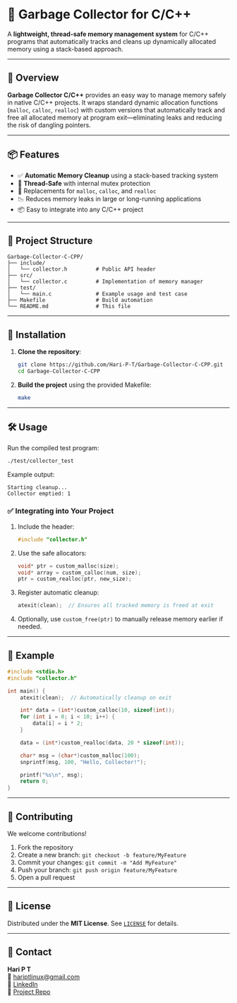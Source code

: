 # 🧹 Garbage Collector for C/C++

A **lightweight, thread-safe memory management system** for C/C++ programs that automatically tracks and cleans up dynamically allocated memory using a stack-based approach.

---

## 📖 Overview

**Garbage Collector C/C++** provides an easy way to manage memory safely in native C/C++ projects. It wraps standard dynamic allocation functions (`malloc`, `calloc`, `realloc`) with custom versions that automatically track and free all allocated memory at program exit—eliminating leaks and reducing the risk of dangling pointers.

---

## 📦 Features

- ✅ **Automatic Memory Cleanup** using a stack-based tracking system  
- 🧵 **Thread-Safe** with internal mutex protection  
- 🔁 Replacements for `malloc`, `calloc`, and `realloc`  
- 📉 Reduces memory leaks in large or long-running applications  
- 📦 Easy to integrate into any C/C++ project  

---

## 📁 Project Structure

```
Garbage-Collector-C-CPP/
├── include/
│   └── collector.h         # Public API header
├── src/
│   └── collector.c         # Implementation of memory manager
├── test/
│   └── main.c              # Example usage and test case
├── Makefile                # Build automation
└── README.md               # This file
```

---

## 🚀 Installation

1. **Clone the repository**:
   ```bash
   git clone https://github.com/Hari-P-T/Garbage-Collector-C-CPP.git
   cd Garbage-Collector-C-CPP
   ```

2. **Build the project** using the provided Makefile:
   ```bash
   make
   ```

---

## 🛠 Usage

Run the compiled test program:
```bash
./test/collector_test
```

Example output:
```
Starting cleanup...
Collector emptied: 1
```

### ✅ Integrating into Your Project

1. Include the header:
   ```c
   #include "collector.h"
   ```

2. Use the safe allocators:
   ```c
   void* ptr = custom_malloc(size);
   void* array = custom_calloc(num, size);
   ptr = custom_realloc(ptr, new_size);
   ```

3. Register automatic cleanup:
   ```c
   atexit(clean);  // Ensures all tracked memory is freed at exit
   ```

4. Optionally, use `custom_free(ptr)` to manually release memory earlier if needed.

---

## 🧪 Example

```c
#include <stdio.h>
#include "collector.h"

int main() {
    atexit(clean);  // Automatically cleanup on exit

    int* data = (int*)custom_calloc(10, sizeof(int));
    for (int i = 0; i < 10; i++) {
        data[i] = i * 2;
    }

    data = (int*)custom_realloc(data, 20 * sizeof(int));

    char* msg = (char*)custom_malloc(100);
    snprintf(msg, 100, "Hello, Collector!");

    printf("%s\n", msg);
    return 0;
}
```

---

## 🤝 Contributing

We welcome contributions!

1. Fork the repository  
2. Create a new branch: `git checkout -b feature/MyFeature`  
3. Commit your changes: `git commit -m "Add MyFeature"`  
4. Push your branch: `git push origin feature/MyFeature`  
5. Open a pull request  

---

## 📜 License

Distributed under the **MIT License**. See [`LICENSE`](LICENSE) for details.

---

## 🙋 Contact

**Hari P T**  
📧 [hariptlinux@gmail.com](mailto:hariptlinux@gmail.com)  
🔗 [LinkedIn](https://in.linkedin.com/in/hari-p-t-5b585b253)  
📂 [Project Repo](https://github.com/Hari-P-T/Garbage-Collector-C-CPP)
